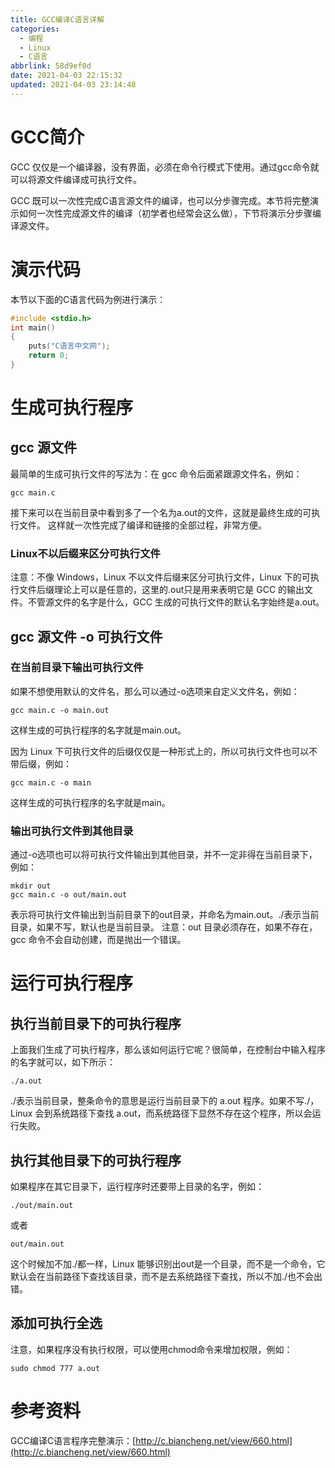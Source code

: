 ```yaml
---
title: GCC编译C语言详解
categories: 
  - 编程
  - Linux
  - C语言
abbrlink: 58d9ef0d
date: 2021-04-03 22:15:32
updated: 2021-04-03 23:14:48
---
```

# GCC简介
GCC 仅仅是一个编译器，没有界面，必须在命令行模式下使用。通过gcc命令就可以将源文件编译成可执行文件。

GCC 既可以一次性完成C语言源文件的编译，也可以分步骤完成。本节将完整演示如何一次性完成源文件的编译（初学者也经常会这么做），下节将演示分步骤编译源文件。

# 演示代码
本节以下面的C语言代码为例进行演示：
```c
#include <stdio.h>
int main()
{
    puts("C语言中文网");
    return 0;
}
```
# 生成可执行程序
## gcc 源文件
最简单的生成可执行文件的写法为：在 gcc 命令后面紧跟源文件名，例如：
```
gcc main.c
```
接下来可以在当前目录中看到多了一个名为a.out的文件，这就是最终生成的可执行文件。
这样就一次性完成了编译和链接的全部过程，非常方便。
### Linux不以后缀来区分可执行文件
注意：不像 Windows，Linux 不以文件后缀来区分可执行文件，Linux 下的可执行文件后缀理论上可以是任意的，这里的.out只是用来表明它是 GCC 的输出文件。不管源文件的名字是什么，GCC 生成的可执行文件的默认名字始终是a.out。
## gcc 源文件 -o 可执行文件
### 在当前目录下输出可执行文件
如果不想使用默认的文件名，那么可以通过-o选项来自定义文件名，例如：
```
gcc main.c -o main.out
```
这样生成的可执行程序的名字就是main.out。

因为 Linux 下可执行文件的后缀仅仅是一种形式上的，所以可执行文件也可以不带后缀，例如：
```
gcc main.c -o main
```
这样生成的可执行程序的名字就是main。
### 输出可执行文件到其他目录
通过-o选项也可以将可执行文件输出到其他目录，并不一定非得在当前目录下，例如：
```
mkdir out
gcc main.c -o out/main.out
```
表示将可执行文件输出到当前目录下的out目录，并命名为main.out。./表示当前目录，如果不写，默认也是当前目录。
注意：out 目录必须存在，如果不存在，gcc 命令不会自动创建，而是抛出一个错误。

# 运行可执行程序
## 执行当前目录下的可执行程序
上面我们生成了可执行程序，那么该如何运行它呢？很简单，在控制台中输入程序的名字就可以，如下所示：
```
./a.out
```
./表示当前目录，整条命令的意思是运行当前目录下的 a.out 程序。如果不写./，Linux 会到系统路径下查找 a.out，而系统路径下显然不存在这个程序，所以会运行失败。
## 执行其他目录下的可执行程序
如果程序在其它目录下，运行程序时还要带上目录的名字，例如：
```
./out/main.out
```
或者
```
out/main.out
```
这个时候加不加./都一样，Linux 能够识别出out是一个目录，而不是一个命令，它默认会在当前路径下查找该目录，而不是去系统路径下查找，所以不加./也不会出错。
## 添加可执行全选
注意，如果程序没有执行权限，可以使用chmod命令来增加权限，例如：
```
sudo chmod 777 a.out
```
# 参考资料
GCC编译C语言程序完整演示：[http://c.biancheng.net/view/660.html](http://c.biancheng.net/view/660.html)

